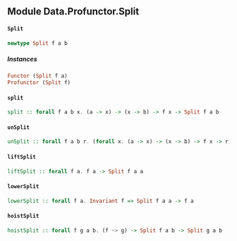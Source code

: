 ## Module Data.Profunctor.Split

#### `Split`

``` purescript
newtype Split f a b
```

##### Instances
``` purescript
Functor (Split f a)
Profunctor (Split f)
```

#### `split`

``` purescript
split :: forall f a b x. (a -> x) -> (x -> b) -> f x -> Split f a b
```

#### `unSplit`

``` purescript
unSplit :: forall f a b r. (forall x. (a -> x) -> (x -> b) -> f x -> r) -> Split f a b -> r
```

#### `liftSplit`

``` purescript
liftSplit :: forall f a. f a -> Split f a a
```

#### `lowerSplit`

``` purescript
lowerSplit :: forall f a. Invariant f => Split f a a -> f a
```

#### `hoistSplit`

``` purescript
hoistSplit :: forall f g a b. (f ~> g) -> Split f a b -> Split g a b
```


